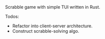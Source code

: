 Scrabble game with simple TUI written in Rust.

Todos:
- Refactor into client-server architecture.
- Construct scrabble-solving algo.
